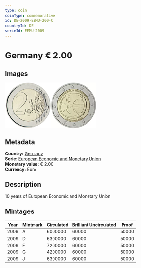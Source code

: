 ```yaml
---
type: coin
coinType: commemorative
id: DE-2009-EEMU-200-C
countryId: DE
serieId: EEMU-2009
---
```


# Germany € 2.00

## Images

<img src="../../Images/common-2007-200.webp" height="150" alt="Front image"><img src="Images/DE-2009-200.webp" height="150" alt="Back image">

## Metadata

**Country:** [Germany](../../Countries/Germany/index.md)\
**Serie:** [European Economic and Monetary Union](index.md)\
**Monetary value:** € 2.00\
**Currency:** Euro

## Description

10 years of European Economic and Monetary Union

## Mintages

| Year | Mintmark | Circulated | Brilliant Uncirculated | Proof |
| ---- | -------- | ---------- | ---------------------- | ----- |
| 2009 | A        | 6000000    | 60000                  | 50000 |
| 2009 | D        | 6300000    | 60000                  | 50000 |
| 2009 | F        | 7200000    | 60000                  | 50000 |
| 2009 | G        | 4200000    | 60000                  | 50000 |
| 2009 | J        | 6300000    | 60000                  | 50000 |
